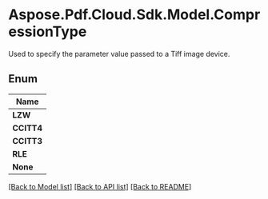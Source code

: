 # Aspose.Pdf.Cloud.Sdk.Model.CompressionType
Used to specify the parameter value passed to a Tiff image device.

## Enum

| Name |
|------------|
|**LZW**| 
|**CCITT4**| 
|**CCITT3**| 
|**RLE**| 
|**None**| 


[[Back to Model list]](../README.md#documentation-for-models) [[Back to API list]](../README.md#documentation-for-api-endpoints) [[Back to README]](../README.md)

